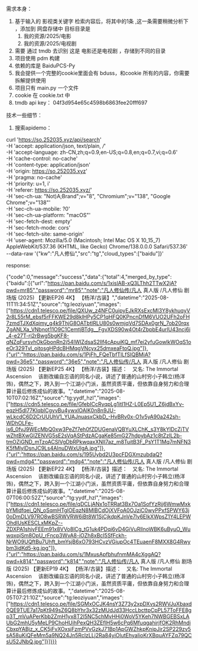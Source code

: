需求本身：

1. 基于输入的 影视类关键字 检索内容后，将其中的1条 ,这一条需要稍微分析下 ，添加到 网盘存储中 目标目录是 
   1. 我的资源/2025/电影
   2. 我的资源/2025/电视剧
2. 需要 通过 tmdb  去识别 这是 电影还是电视剧 ，存储到不同的目录
3. 项目使用 pdm 构建
4. 依赖的库是 BaiduPCS-Py 
5. 我会提供一个完整的cookie里面会有 bduss，和cookie 所有的内容，你需要拆解提供使用
6. 项目只有 main.py 一个文件 
7. cookie 在 cookie.txt 中
8. tmdb api key： 04f3d954e65c4598b6863fee20fff697


技术一些细节：

1. 搜索apidemo：



curl 'https://so.252035.xyz/api/search' \
  -H 'accept: application/json, text/plain, */*' \
  -H 'accept-language: zh-CN,zh;q=0.9,en-US;q=0.8,en;q=0.7,vi;q=0.6' \
  -H 'cache-control: no-cache' \
  -H 'content-type: application/json' \
  -H 'origin: https://so.252035.xyz' \
  -H 'pragma: no-cache' \
  -H 'priority: u=1, i' \
  -H 'referer: https://so.252035.xyz/' \
  -H 'sec-ch-ua: "Not)A;Brand";v="8", "Chromium";v="138", "Google Chrome";v="138"' \
  -H 'sec-ch-ua-mobile: ?0' \
  -H 'sec-ch-ua-platform: "macOS"' \
  -H 'sec-fetch-dest: empty' \
  -H 'sec-fetch-mode: cors' \
  -H 'sec-fetch-site: same-origin' \
  -H 'user-agent: Mozilla/5.0 (Macintosh; Intel Mac OS X 10_15_7) AppleWebKit/537.36 (KHTML, like Gecko) Chrome/138.0.0.0 Safari/537.36' \
  --data-raw '{"kw":"凡人修仙","src":"tg","cloud_types":["baidu"]}'


   response:

   {"code":0,"message":"success","data":{"total":4,"merged_by_type":{"baidu":[{"url":"https://pan.baidu.com/s/1xislAB-xQ3LThh2TTwX2jA?pwd=mr85","password":"mr85","note":"凡人修仙传/凡人 真人版 /凡人修仙 剧场版 (2025)  【更新EP26 4K】 【杨洋/古装】","datetime":"2025-08-11T11:34:51Z","source":"tg:leoziyuan","images":["https://cdn1.telesco.pe/file/QXUw_z4NFC0uipyEJkRXsExcMI3Y8ykhuqyV2r8L55rM_ebsf5rFFKWE29d8klHPy5CP1qHFQ0KPncnDfM6VUO2UFh2oFH7zmdTJXdXqimy_g4k9ThjG8OATbtIRLU80s0wmjqVd7SDAx0grN_7ob20rqxZgANLXa_VNbnot11O9C1CemtjBTdg__FgvXDS90w4Ot4rZbpbE4urlU43ncj6i_4-e27T-rj2rBwg5bgKF8-qNZqFursvhOkGbonRn2j54lWIZdsaS2Ilf4cApuiKQ_mf7ei2yfuGowlkWOqS1oeOr329Tvl_oitosgHPdcBHMqgVNcyx25dmxeaFtoQ.jpg"]},{"url":"https://pan.baidu.com/s/1PjFh_FQeTbfTILfSIQBMiA?pwd=36e5","password":"36e5","note":"凡人修仙传/凡人 真人版 /凡人修仙 剧场版 (2025)  【更新EP25 4K】 【杨洋/古装】描述：　又名: The Immortal Ascension 　该剧改编自忘语的同名小说，讲述了普通的山村穷小子韩立(杨洋 饰)，偶然之下，跨入到一个江湖小门派，虽然资质平庸，但依靠自身努力和合理算计最后修炼成仙的故事。","datetime":"2025-08-10T07:02:16Z","source":"tg:yydf_hzl","images":["https://cdn5.telesco.pe/file/GfebICcRyqpLg1itI1HZ-L0Ep5U1_Z6jdBxYv-eqzH5dl77KIqblCgyvBu4ywxlOAlK0n8n9JU-wLkcdC6D2CrUUUhV1_YUAJnuasxCkbD_-HvBRv0x-O1v5yA90a242sh-WDhOLFe-is6_0fvJ9WEcMbQ0xw3PeZf7eh0fZDUGenaVQBYuXLChK_s3Y8kYlDcZjTVwZhtBXwGIZENVG5sE2sVqAStPdzACgaKe85mG27hdpybAz1c8tZzIL2b-tmOZiGND_mTzoACSlVgDbRPkwqaxXNlI7az_m8TuitB3F_PsY1T1Mq7mNFN3K5fMIylDsnJC9Ls4AInuDWxUIgA.jpg"]},{"url":"https://pan.baidu.com/s/195Uybd2U3pcFDGXmzubdaQ?pwd=mdg4","password":"mdg4","note":"凡人修仙传/凡人 真人版 /凡人修仙 剧场版 (2025)  【更新EP22 4K】 【杨洋/古装】描述：　又名: The Immortal Ascension 　该剧改编自忘语的同名小说，讲述了普通的山村穷小子韩立(杨洋 饰)，偶然之下，跨入到一个江湖小门派，虽然资质平庸，但依靠自身努力和合理算计最后修炼成仙的故事。","datetime":"2025-08-07T06:00:52Z","source":"tg:yydf_hzl","images":["https://cdn1.telesco.pe/file/qDCLjANx1oTRRat3Bx7Oa1SofYzRjj6WmwMxkbYMldfqei_QN_oSqmHTglOEqzN8MlBCdOjXVFoA0OJziC0wyPPxfSPWY63j0oDmDLV97RO8wBSRWVRW6iBt8W1SjCjkdpKJnVe7ly6ElkXWpsZ1Y4LEPWOhdlUsKESCLxMKpZ--ZDXPA1shiyFEEm91x8VVo8lCg_tG1uk4PDqi6vD4GiVuRllnoWBK6uByuO_WuwqxpjSm8OpU_rFncp3WvA8-iOZh8xBcI5SfFckh-NrWO9UQftBu7Uhft_bmYsjB6xO793HCvzVGiupOc4TEuaenF8MXX8G4Rwybm3idKd5-kg.jpg"]},{"url":"https://pan.baidu.com/s/1MxusApfbhufnmMA4cXggAQ?pwd=k814","password":"k814","note":"凡人修仙传/凡人 真人版 /凡人修仙 剧场版 (2025)  【更新EP19 4K】 【杨洋/古装】描述：　又名: The Immortal Ascension 　该剧改编自忘语的同名小说，讲述了普通的山村穷小子韩立(杨洋 饰)，偶然之下，跨入到一个江湖小门派，虽然资质平庸，但依靠自身努力和合理算计最后修炼成仙的故事。","datetime":"2025-08-05T07:21:10Z","source":"tg:leoziyuan","images":["https://cdn1.telesco.pe/file/SGMxOCJK4nsY3Z73y2xpDXvs2RWVJuXbaxd0QE9TUE7a17pKt949sZ6Q8bYhr3x32zMUdJd33HccLbcttpCpPL57ToFFE8gp3T_mVuAPerKbb2ZmH1yx8T2l5NC5chMvHHj0WoV5YKeh7NWBGEBSxLAUbG2mhU5yMeLP9ChoHUihPexQH3ZEflH5w6cPq6MfuqgahirjfOK2RhMndiCbxpYABjz_x_CK5jFvXOxsjFzmPVvGzkJ71Bp1ApGWZhkpKnipJir2SP229zv5sA58uKiQFeMm5a9NQ24Jn5RclzLLj2Ra84yiOlutEhyaIioKrXBquAYFZq79QCsU52JNbQ.jpg"]}]}}}